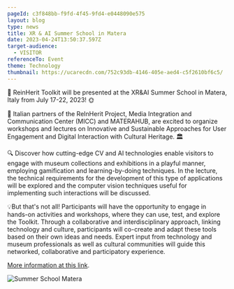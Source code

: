 ```yaml
---
pageId: c3f848bb-f9fd-4f45-9fd4-e0448090e575
layout: blog
type: news
title: XR & AI Summer School in Matera
date: 2023-04-24T13:50:37.597Z
target-audience:
  - VISITOR
referenceTo: Event
theme: Technology
thumbnail: https://ucarecdn.com/752c93db-4146-405e-aed4-c5f2610bf6c5/
---
```

📣 ReinHerit Toolkit will be presented at the XR&AI Summer School in Matera, Italy from July 17-22, 2023! 🌞

🎉 Italian partners of the ReInHerit Project, Media Integration and Communication Center (MICC) and MATERAHUB, are excited to organize workshops and lectures on Innovative and Sustainable Approaches for User Engagement and Digital Interaction with Cultural Heritage. 🏛

🔍  Discover how cutting-edge CV and AI technologies enable visitors to engage with museum collections and exhibitions in a playful manner, employing gamification and learning-by-doing techniques. In the lecture, the technical requirements for the development of this type of applications will be explored and the computer vision techniques useful for implementing such interactions will be discussed. 

💡But that's not all! Participants will have the opportunity to engage in hands-on activities and workshops, where they can use, test, and explore the Toolkit. Through a collaborative and interdisciplinary approach, linking technology and culture, participants will co-create and adapt these tools based on their own ideas and needs. Expert input from technology and museum professionals as well as cultural communities will guide this networked, collaborative and participatory experience.

[More information at this link](https://xrsalento.it/xrai-summer-school-2023/).

![Summer School Matera](https://ucarecdn.com/371c7384-97a5-4ab4-8fb5-c1603dcaa751/ "Summer School in Matera")